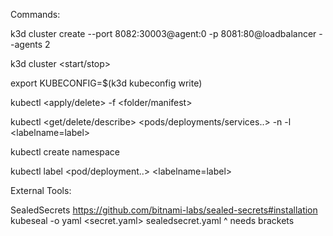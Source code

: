 Commands:

k3d cluster create --port 8082:30003@agent:0 -p 8081:80@loadbalancer --agents 2

k3d cluster <start/stop>

export KUBECONFIG=$(k3d kubeconfig write)

kubectl <apply/delete> -f <folder/manifest>

kubectl <get/delete/describe> <pods/deployments/services..> -n <namespace> -l <labelname=label>

kubectl create namespace <namespace name>

kubectl label <pod/deployment..> <name> <labelname=label>

External Tools:

SealedSecrets <https://github.com/bitnami-labs/sealed-secrets#installation>
kubeseal -o yaml <secret.yaml> sealedsecret.yaml
                 ^ needs brackets